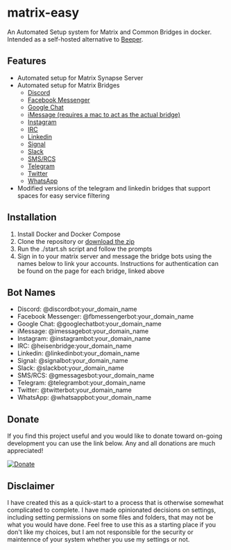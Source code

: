 # matrix-easy

An Automated Setup system for Matrix and Common Bridges in docker. Intended as a self-hosted alternative to [Beeper](https://www.beeperhq.com/).

## Features

- Automated setup for Matrix Synapse Server
- Automated setup for Matrix Bridges
  - [Discord](https://github.com/mautrix/discord)
  - [Facebook Messenger](https://github.com/mautrix/meta)
  - [Google Chat](https://github.com/mautrix/googlechat)
  - [iMessage (requires a mac to act as the actual bridge)](https://github.com/mautrix/imessage)
  - [Instagram](https://github.com/mautrix/meta)
  - [IRC](https://github.com/hifi/heisenbridge)
  - [Linkedin](https://github.com/beeper/linkedin)
  - [Signal](https://github.com/mautrix/signal)
  - [Slack](https://github.com/mautrix/slack)
  - [SMS/RCS](https://github.com/mautrix/gmessages)
  - [Telegram](https://github.com/mautrix/telegram)
  - [Twitter](https://github.com/mautrix/twitter)
  - [WhatsApp](https://github.com/mautrix/whatsapp)
- Modified versions of the telegram and linkedin bridges that support spaces for easy service filtering

## Installation

1. Install Docker and Docker Compose
2. Clone the repository or [download the zip](https://github.com/michaelphagen/matrix-easy)
3. Run the ./start.sh script and follow the prompts
4. Sign in to your matrix server and message the bridge bots using the names below to link your accounts. Instructions for authentication can be found on the page for each bridge, linked above

## Bot Names

- Discord: @discordbot:your_domain_name
- Facebook Messenger: @fbmessengerbot:your_domain_name
- Google Chat: @googlechatbot:your_domain_name
- iMessage: @imessagebot:your_domain_name
- Instagram: @instagrambot:your_domain_name
- IRC: @heisenbridge:your_domain_name
- Linkedin: @linkedinbot:your_domain_name
- Signal: @signalbot:your_domain_name
- Slack: @slackbot:your_domain_name
- SMS/RCS: @gmessagesbot:your_domain_name
- Telegram: @telegrambot:your_domain_name
- Twitter: @twitterbot:your_domain_name
- WhatsApp: @whatsappbot:your_domain_name

## Donate

If you find this project useful and you would like to donate toward on-going development you can use the link below. Any and all donations are much appreciated!

[![Donate](https://img.shields.io/badge/Donate-PayPal-green.svg)](https://paypal.me/michaelphagen)

## Disclaimer

I have created this as a quick-start to a process that is otherwise somewhat complicated to complete. I have made opinionated decisions on settings, including setting permissions on some files and folders, that may not be what you would have done. Feel free to use this as a starting place if you don't like my choices, but I am not responsible for the security or maintennce of your system whether you use my settings or not.
